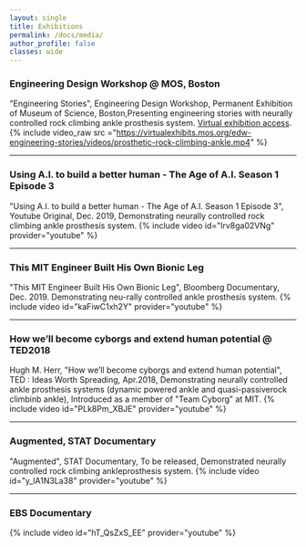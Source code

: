 ```yaml
---
layout: single
title: Exhibitions
permalink: /docs/media/
author_profile: false
classes: wide
---
```


###  Engineering Design Workshop @ MOS, Boston
"Engineering Stories", Engineering Design Workshop, Permanent Exhibition of Museum of Science, Boston,Presenting engineering stories with neurally controlled rock climbing ankle prosthesis system. [Virtual exhibition access](https://virtualexhibits.mos.org/edw-engineering-stories/).
{% include video_raw src ="https://virtualexhibits.mos.org/edw-engineering-stories/videos/prosthetic-rock-climbing-ankle.mp4" %}

---

### Using A.I. to build a better human - The Age of A.I. Season 1 Episode 3
"Using A.I. to build a better human - The Age of A.I. Season 1 Episode 3", Youtube Original, Dec. 2019, Demonstrating neurally controlled rock climbing ankle prosthesis system.
{% include video id="lrv8ga02VNg" provider="youtube" %}

---

### This MIT Engineer Built His Own Bionic Leg
"This MIT Engineer Built His Own Bionic Leg", Bloomberg Documentary, Dec. 2019. Demonstrating neu-rally controlled ankle prosthesis system.
{% include video id="kaFiwC1xh2Y" provider="youtube" %}

---

### How we’ll become cyborgs and extend human potential @ TED2018
Hugh M. Herr, "How we’ll become cyborgs and extend human potential", TED : Ideas Worth Spreading, Apr.2018, Demonstrating neurally controlled ankle prosthesis systems (dynamic powered ankle and quasi-passiverock climbinb ankle), Introduced as a member of "Team Cyborg" at MIT.
{% include video id="PLk8Pm_XBJE" provider="youtube" %}

---

### Augmented, STAT Documentary
"Augmented", STAT Documentary, To be released, Demonstrated neurally controlled rock climbing ankleprosthesis system.
{% include video id="y_lA1N3La38" provider="youtube" %}

---

### EBS Documentary
{% include video id="hT_QsZxS_EE" provider="youtube" %}
